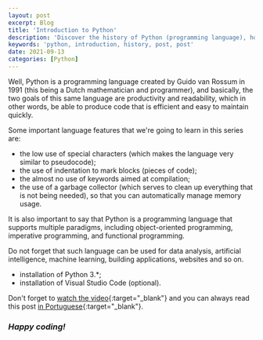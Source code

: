 ```yaml
---
layout: post
excerpt: Blog
title: 'Introduction to Python'
description: 'Discover the history of Python (programming language), how it came about and its strengths. Get answers to your questions with the summary presented.'
keywords: 'python, introduction, history, post, post'
date: 2021-09-13
categories: [Python]
---
```


Well, Python is a programming language created by Guido van Rossum in 1991 (this being a Dutch mathematician and programmer), and basically, the two goals of this same language are productivity and readability, which in other words, be able to produce code that is efficient and easy to maintain quickly.

Some important language features that we're going to learn in this series are:

- the low use of special characters (which makes the language very similar to pseudocode);
- the use of indentation to mark blocks (pieces of code);
- the almost no use of keywords aimed at compilation;
- the use of a garbage collector (which serves to clean up everything that is not being needed), so that you can automatically manage memory usage.

It is also important to say that Python is a programming language that supports multiple paradigms, including object-oriented programming, imperative programming, and functional programming.

Do not forget that such language can be used for data analysis, artificial intelligence, machine learning, building applications, websites and so on.

- installation of Python 3.\*;
- installation of Visual Studio Code (optional).

Don't forget to [watch the video](https://youtu.be/H4PE1xN4AGM){:target="\_blank"} and you can always read this post [in Portuguese](https://caffeinealgorithm.com/blog/20210913/introducao-ao-python/){:target="\_blank"}.

### _Happy coding!_
